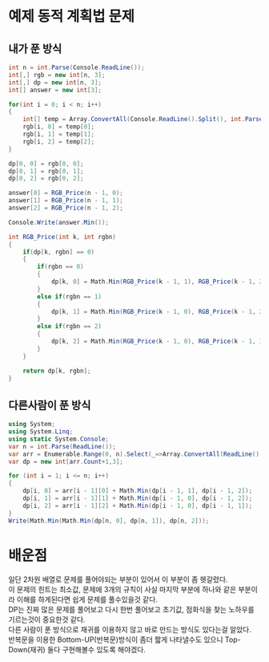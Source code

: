 # 예제 동적 계획법 문제

## 내가 푼 방식
``` cs
int n = int.Parse(Console.ReadLine());
int[,] rgb = new int[n, 3];
int[,] dp = new int[n, 3];
int[] answer = new int[3];

for(int i = 0; i < n; i++)
{
    int[] temp = Array.ConvertAll(Console.ReadLine().Split(), int.Parse);
    rgb[i, 0] = temp[0];
    rgb[i, 1] = temp[1];
    rgb[i, 2] = temp[2];
}

dp[0, 0] = rgb[0, 0];
dp[0, 1] = rgb[0, 1];
dp[0, 2] = rgb[0, 2];

answer[0] = RGB_Price(n - 1, 0);
answer[1] = RGB_Price(n - 1, 1);
answer[2] = RGB_Price(n - 1, 2);

Console.Write(answer.Min());

int RGB_Price(int k, int rgbn)
{
    if(dp[k, rgbn] == 0)
    {
        if(rgbn == 0)
        {
            dp[k, 0] = Math.Min(RGB_Price(k - 1, 1), RGB_Price(k - 1, 2)) + rgb[k, 0];
        }
        else if(rgbn == 1)
        {
            dp[k, 1] = Math.Min(RGB_Price(k - 1, 0), RGB_Price(k - 1, 2)) + rgb[k, 1];
        }
        else if(rgbn == 2)
        {
            dp[k, 2] = Math.Min(RGB_Price(k - 1, 0), RGB_Price(k - 1, 1)) + rgb[k, 2];
        }
    }

    return dp[k, rgbn];
}
```

## 다른사람이 푼 방식
```cs
using System;
using System.Linq;
using static System.Console;
var n = int.Parse(ReadLine());
var arr = Enumerable.Range(0, n).Select(_=>Array.ConvertAll(ReadLine().Split(),int.Parse)).ToList();
var dp = new int[arr.Count+1,3];

for (int i = 1; i <= n; i++)
{
    dp[i, 0] = arr[i - 1][0] + Math.Min(dp[i - 1, 1], dp[i - 1, 2]);
    dp[i, 1] = arr[i - 1][1] + Math.Min(dp[i - 1, 0], dp[i - 1, 2]);
    dp[i, 2] = arr[i - 1][2] + Math.Min(dp[i - 1, 0], dp[i - 1, 1]);
}
Write(Math.Min(Math.Min(dp[n, 0], dp[n, 1]), dp[n, 2]));
```

# 배운점
일단 2차원 배열로 문제를 풀어야되는 부분이 있어서 이 부분이 좀 헷갈렸다.  
이 문제의 힌트는 최소값, 문제에 3개의 규칙이 사실 마지막 부분에 하나와 같은 부분이라 이해를 하게된다면 쉽게 문제를 풀수있을것 같다.  
DP는 진짜 많은 문제를 풀어보고 다시 한번 풀어보고 초기값, 점화식을 찾는 노하우를 기르는것이 중요한것 같다.  
다른 사람이 푼 방식으로 재귀를 이용하지 않고 바로 만드는 방식도 있다는걸 알았다.  
반복문을 이용한 Bottom-UP(반복문)방식이 좀더 짧게 나타낼수도 있으니 Top-Down(재귀) 둘다 구현해볼수 있도록 해야겠다.  









